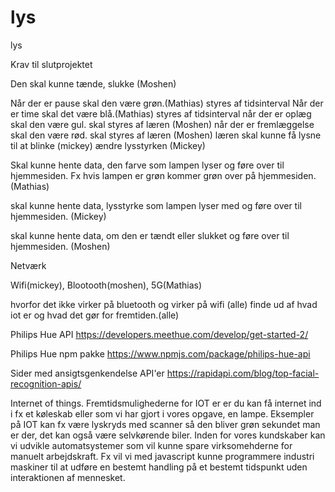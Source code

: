 # lys
lys


Krav til slutprojektet

Den skal kunne tænde, slukke (Moshen)

Når der er pause skal den være grøn.(Mathias) styres af tidsinterval
Når der er time skal det være blå.(Mathias) styres af tidsinterval
når der er oplæg skal den være gul. skal styres af læren (Moshen)
når der er fremlæggelse skal den være rød. skal styres af læren (Moshen)
læren skal kunne få lysne til at blinke (mickey)
ændre lysstyrken (Mickey)

Skal kunne hente data, den farve som lampen lyser og føre over til hjemmesiden. Fx hvis lampen er grøn kommer grøn over på hjemmesiden.(Mathias)

skal kunne hente data, lysstyrke som lampen lyser med og føre over til hjemmesiden. (Mickey)

skal kunne hente data, om den er tændt eller slukket og føre over til hjemmesiden. (Moshen)


Netværk

Wifi(mickey), Blootooth(moshen), 5G(Mathias)

hvorfor det ikke virker på bluetooth og virker på wifi (alle)
finde ud af hvad iot er og hvad det gør for fremtiden.(alle)

Philips Hue API
	https://developers.meethue.com/develop/get-started-2/

Philips Hue npm pakke
	https://www.npmjs.com/package/philips-hue-api

Sider med ansigtsgenkendelse API'er
	https://rapidapi.com/blog/top-facial-recognition-apis/
	
Internet of things.
Fremtidsmulighederne for IOT er er du kan få internet ind i fx et køleskab eller som vi har gjort i vores opgave, en lampe. 
Eksempler på IOT kan fx være lyskryds med scanner så den bliver grøn sekundet man er der, det kan også være selvkørende biler. Inden for vores kundskaber kan vi udvikle automatsystemer som vil kunne spare virksomehderne for manuelt arbejdskraft. Fx vil vi med javascript kunne programmere industri maskiner til at udføre en bestemt handling på et bestemt tidspunkt uden interaktionen af mennesket. 




